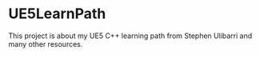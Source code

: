 # UE5LearnPath
This project is about my UE5 C++ learning path from Stephen Ulibarri and many other resources.
